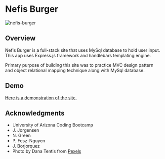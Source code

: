 # Nefis Burger

![nefis-burger](https://user-images.githubusercontent.com/25511541/36317577-b19692ec-12fa-11e8-907b-ccec32446f72.JPG)

## Overview

Nefis Burger is a full-stack site that uses MySql database to hold user input. This app uses Express.js framework and handlebars templating engine.   

Primary purpose of building this site was to practice MVC design pattern and object relational mapping technique along with MySql database.  

## Demo
[Here is a demonstration of the site.](https://glacial-retreat-34307.herokuapp.com/)

## Acknowledgments

* University of Arizona Coding Bootcamp
* J. Jorgensen
* N. Green
* P. Fesz-Nguyen
* J. Borjorquez
* Photo by Dana Tentis from 
[Pexels](https://www.pexels.com/photo/cooked-foods-750073/)
